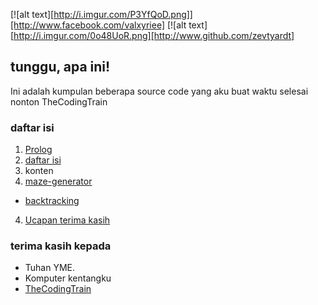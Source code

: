 [![alt text][http://i.imgur.com/P3YfQoD.png]][http://www.facebook.com/valxyriee]
[![alt text][http://i.imgur.com/0o48UoR.png][http://www.github.com/zevtyardt]


## tunggu, apa ini!
Ini adalah kumpulan beberapa source code yang aku buat waktu selesai nonton TheCodingTrain

### daftar isi
1. [Prolog](https://github.com/zevtyardt/coding-challenge/blob/main/README.md#tunggu-apa-ini)
2. [daftar isi](https://github.com/zevtyardt/coding-challenge/blob/main/README.md#daftar-isi)
3. konten
 1. [maze-generator](https://github.com/zevtyardt/coding-challenge/tree/main/maze-generator)
   * [backtracking](https://github.com/zevtyardt/coding-challenge/blob/main/maze-generator/backtracking.py)
4. [Ucapan terima kasih](https://github.com/zevtyardt/coding-challenge/blob/main/README.md#terima-kasih-kepada)

### terima kasih kepada
 * Tuhan YME.
 * Komputer kentangku
 * [TheCodingTrain](https://m.youtube.com/channel/UCvjgXvBlbQiydffZU7m1_aw)
